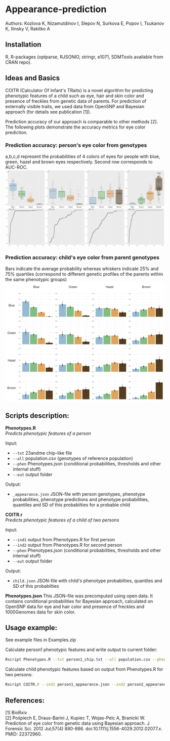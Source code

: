 Appearance-prediction
=================================================

Authors: Kozlova K, Nizamutdinov I, Slepov N, Surkova E, Popov I, Tsukanov K, Ilinsky V, Rakitko A 


Installation
------------------------------------------------

R, R-packages (optparse, RJSONIO, stringr, e1071, SDMTools available from CRAN repo).


Ideas and Basics
-------------------
COITR (Calculator Of Infant's TRaits) is a novel algorithm for predicting phenotypic features of a child such as eye, hair and skin color and presence of freckles from genetic data of parents. For prediction of externally visible traits, we used data from OpenSNP and Bayesian approach (for details see publication [1]).


Prediction accuracy of our approach is comparable to other methods [2]. The following plots demonstrate the accuracy metrics for eye color prediction.


### Prediction accuracy: person's eye color from genotypes
a,b,c,d represent the probabilities of 4 colors of eyes for people with blue, green, hazel and brown eyes respectively. Second row corresponds to AUC-ROC.
![](Plots/prob.png)  


### Prediction accuracy: child's eye color from parent genotypes
Bars indicate the average probability whereas whiskers indicate 25% and 75% quartiles (correspond to different genetic profiles of the parents within the same phenotypic groups)
![](Plots/children_barplots_eyes.png)  


Scripts description:
---------------------

**Phenotypes.R**     
*Predicts phenotypic features of a person*

Input:  
* `--txt`  23andme chip-like file
* `--all`  population.csv (genotypes of reference population)
* `--phen` Phenotypes.json (conditional probabilities, thresholds and other internal stuff)
* `--out`  output folder

Output:  
* `_appearance.json` JSON-file with person genotypes, phenotype probabilities, phenotype predictions and phenotype probabilities, quantiles and SD of this probabilties for a probable child


**COITR.r**     
*Predicts phenotypic features of a child of two persons*

Input:  
* `--ind1` output from Phenotypes.R for first person
* `--ind2` output from Phenotypes.R for second person
* `--phen` Phenotypes.json (conditional probabilities, thresholds and other internal stuff)
* `--out`  output folder

Output:  
* `child.json` JSON-file with child's phenotype probabilties, quantiles and SD of this probabilties


**Phenotypes.json**
This JSON-file was precomputed using open data. It contains conditional probabilities for Bayesian approach, calculated on OpenSNP data for eye and hair color and presence of freckles and 1000Genomes data for skin color.

Usage example:
-------------------------
See example files in Examples.zip

Calculate person1 phenotypic features and write output to current folder:    
```bash
Rscript Phenotypes.R --txt person1_chip.txt --all population.csv --phen Phenotypes.json --out ./
```

Calculate child phenotypic features based on output from Phenotypes.R for two persons:    
```bash
Rscript COITR.r --ind1 person1_appearance.json --ind2 person2_appearance.json --phen Phenotypes.json --out ./
```

References:
----------------------
[1] BioRxiv  
[2] Pośpiech E, Draus-Barini J, Kupiec T, Wojas-Pelc A, Branicki W. Prediction of eye color from genetic data using Bayesian approach. J Forensic Sci. 2012 Jul;57(4) 880-886. doi:10.1111/j.1556-4029.2012.02077.x. PMID: 22372960.


